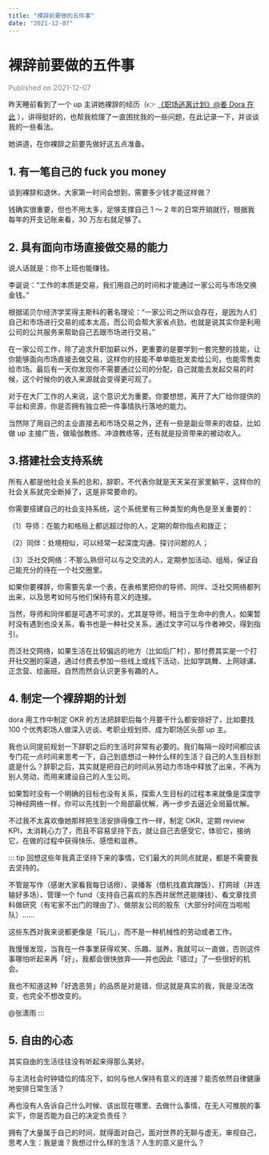 ```yaml
---
title: "裸辞前要做的五件事"
date: "2021-12-07"
---
```


# 裸辞前要做的五件事

<font color=gray>Published on 2021-12-07</font>

昨天睡前看到了一个 up 主讲她裸辞的经历（👉 [《职场逃离计划》@姜 Dora 在此](https://www.bilibili.com/video/BV1yP4y137Gx) ），讲得挺好的，也帮我梳理了一直困扰我的一些问题，在此记录一下，并谈谈我的一些看法。

她讲道，在你裸辞之前要先做好这五点准备。

## 1. 有一笔自己的 fuck you money

谈到裸辞和退休，大家第一时间会想到，需要多少钱才能这样做？

钱确实很重要，但也不用太多，足够支撑自己 1 ～ 2 年的日常开销就行，根据我每年的开支记账来看，30 万左右就足够了。

## 2. 具有面向市场直接做交易的能力

说人话就是：你不上班也能赚钱。

李诞说：“工作的本质是交易，我们用自己的时间和才能通过一家公司与市场交换金钱。”

根据诺贝尔经济学奖得主斯科的著名理论：“一家公司之所以会存在，是因为人们自己和市场进行交易的成本太高，而公司会帮大家省点劲，也就是说其实你是利用公司的公共服务来帮助自己去跟市场进行交易。”

在一家公司工作，除了追求升职加薪以外，更重要的是要学到一套完整的技能，让你能够面向市场直接去做交易，这样你的技能不单单能批发卖给公司，也能零售卖给市场。最后有一天你发现你不需要通过公司的分配，自己就能去发起交易的时候，这个时候你的收入来源就会变得更可观了。

对于在大厂工作的人来说，这个意识尤为重要。你要想想，离开了大厂给你提供的平台和资源，你是否拥有独立把一件事情执行落地的能力。

当然除了用自己的主业直接去和市场交易之外，还有一些是副业带来的收益，比如做 up 主接广告，做瑜伽教练、冲浪教练等，还有就是投资带来的被动收入。

## 3.搭建社会支持系统

所有人都是他社会关系的总和，辞职，不代表你就是天天呆在家里躺平，这样你的社会关系就完全断掉了，这是非常要命的。

你需要搭建自己的社会支持系统，这个系统里有三种类型的角色是至关重要的：

（1）导师：在能力和格局上都远超过你的人，定期的帮你指点和拨正；

（2）同伴：处境相似，可以经常一起深度沟通、探讨问题的人；

（3）泛社交网络：不那么熟但可以与之交流的人，定期参加活动、组局，保证自己能充分的待在一个社交圈里。

如果你要裸辞，你需要先拿一个表，在表格里把你的导师、同伴、泛社交网络都列出来，以及思考如何与他们保持有意义的连接。

当然，导师和同伴都是可遇不可求的，尤其是导师，相当于生命中的贵人，如果暂时没有遇到也没关系，看书也是一种社交关系，通过文字可以与作者神交，得到指引。

而泛社交网络，如果生活在比较偏远的地方（比如后厂村），那付费其实是一个打开社交圈的渠道，通过付费去参加一些线上或线下活动，比如学跳舞、上网球课、正念营、绘画班，自然而然会认识更多有趣的人。

## 4. 制定一个裸辞期的计划

dora 用工作中制定 OKR 的方法把辞职后每个月要干什么都安排好了，比如要找 100 个优秀职场人做深入访谈、考职业规划师、成为职场区头部 up 主。

我也认同提前规划一下辞职之后的生活时非常有必要的。我们每隔一段时间都应该专门花一点时间来思考一下，自己到底想过一种什么样的生活？自己的人生目标到底是什么？辞职之后，其实就是把自己的时间从劳动力市场中释放了出来，不再为别人劳动，而用来建设自己的人生公司。

如果暂时没有一个明确的目标也没有关系，探索人生目标的过程本来就像是深度学习神经网络一样，你可以先找到一个局部最优解，再一步步去逼近全局最优解。

不过我不太喜欢像她那样把生活安排得像工作一样，制定 OKR，定期 review KPI，太消耗心力了，而且不容易坚持下去，就让自己去感受它，体验它，接纳它，在做的过程中获得快乐、感悟和滋养。

::: tip
回想这些年我真正坚持下来的事情，它们最大的共同点就是，都是不需要我去坚持的。

不管是写作（感谢大家看我每日话痨）、录播客（借机找嘉宾蹭饭）、打网球（并连输好多场）、管理一个 fund（支持自己喜欢的东西并居然还能赚钱）、看文章找资料做研究（有宅家不出门的理由了）、做朋友公司的股东（大部分时间在当啦啦队）……

这些东西对我来说都更像是「玩儿」，而不是一种机械性的劳动或者工作。

我慢慢发现，当我在一件事里获得欢笑、乐趣、滋养，我就可以一直做，否则这件事哪怕听起来再「好」，我都会很快放弃——并也因此「错过」了一些很好的机会。

我也不知道这种「好逸恶劳」的品质是对是错，但这就是真实的我，我是没法改变，也完全不想改变的。

@张潇雨
:::

## 5. 自由的心态

其实自由的生活往往没有听起来得那么美好。

与主流社会时钟错位的情况下，如何与他人保持有意义的连接？能否依然自律健康地安排日常生活？

再也没有人告诉自己什么时候、该出现在哪里、去做什么事情，在无人可推脱的事实下，你是否能为自己的决定负责任？

拥有了大量属于自己的时间，就得面对自己，面对世界的无聊与虚无，审视自己，思考人生：我是谁？我想过什么样的生活？人生的意义是什么？
